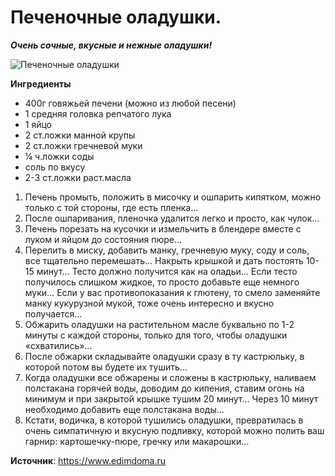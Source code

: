 # Печеночные оладушки.

_**Очень сочные, вкусные и нежные оладушки!**_

![Печеночные оладушки]( ~/repo/sites/wiki/public/images/Kulinar/Myaso/pechen_oladii.jpg 'Печеночные оладушки')

**Ингредиенты**

- 400г говяжьей печени (можно из любой песени)
- 1 средняя головка репчатого лука
- 1 яйцо
- 2 ст.ложки манной крупы
- 2 ст.ложки гречневой муки
- ¼ ч.ложки соды
- соль по вкусу
- 2-3 ст.ложки раст.масла

1. Печень промыть, положить в мисочку и ошпарить кипятком, можно только с той стороны, где есть пленка…
2. После ошпаривания, пленочка удалится легко и просто, как чулок…
3. Печень порезать на кусочки и измельчить в блендере вместе с луком и яйцом до состояния пюре…
4. Перелить в миску, добавить манку, гречневую муку, соду и соль, все тщательно перемешать… Накрыть крышкой и дать постоять 10-15 минут… Тесто должно получится как на оладьи… Если тесто получилось слишком жидкое, то просто добавьте еще немного муки… Если у вас противопоказания к глютену, то смело заменяйте манку кукурузной мукой, тоже очень интересно и вкусно получается...
5. Обжарить оладушки на растительном масле буквально по 1-2 минуты с каждой стороны, только для того, чтобы оладушки «схватились»…
6. После обжарки складывайте оладушки сразу в ту кастрюльку, в которой потом вы будете их тушить…
7. Когда оладушки все обжарены и сложены в кастрюльку, наливаем полстакана горячей воды, доводим до кипения, ставим огонь на минимум и при закрытой крышке тушим 20 минут… Через 10 минут необходимо добавить еще полстакана воды…
8. Кстати, водичка, в которой тушились оладушки, превратилась в очень симпатичную и вкусную подливку, которой можно полить ваш гарнир: картошечку-пюре, гречку или макарошки…

**Источник**: https://www.edimdoma.ru
